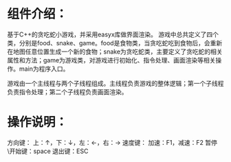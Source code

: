 # 组件介绍：
基于C++的贪吃蛇小游戏，并采用easyx库做界面渲染。
游戏中总共定义了四个类，分别是food、snake、game。food是食物类，当贪吃蛇吃到食物后，会重新在地图任意位置生成一个新的食物；snake为贪吃蛇类，主要定义了贪吃蛇的相关属性和方法；game为游戏类，对游戏进行初始化、指令处理、画面渲染等相关操作。main为程序入口。

游戏由一个主线程与两个子线程组成。主线程负责游戏的整体逻辑；第一个子线程负责指令处理；第二个子线程负责画面渲染。

# 操作说明：
方向键：
上：↑，下：↓，左：←，右：→
速度键：
加速：F1，减速：F2
暂停\开始键：space
退出键：ESC 
